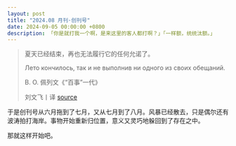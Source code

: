 ```yaml
---
layout: post
title: "2024.08 月刊·创刊号"
date: 2024-09-05 00:00:00 +0800
description: 「你是就打我一个啊，是来这里的客人都打啊？」「一样额，统统汰额。」
---
```

> 夏天已经结束，再也无法履行它的任何允诺了。
>
> Лето кончилось, так и не выполнив ни одного из своих обещаний.
>
> В. О. 佩列文《“百事”一代》
>
> 刘文飞丨译 [source](https://t.me/russia_literature/1434)
<!-- 作为以后的引用格式参考 -->

于是创刊号从六月拖到了七月，又从七月到了八月。风暴已经散去，只是偶尔还有波涛拍打海岸。事物开始重新归位置，意义又灵巧地躲回到了存在之中。

那就这样开始吧。


